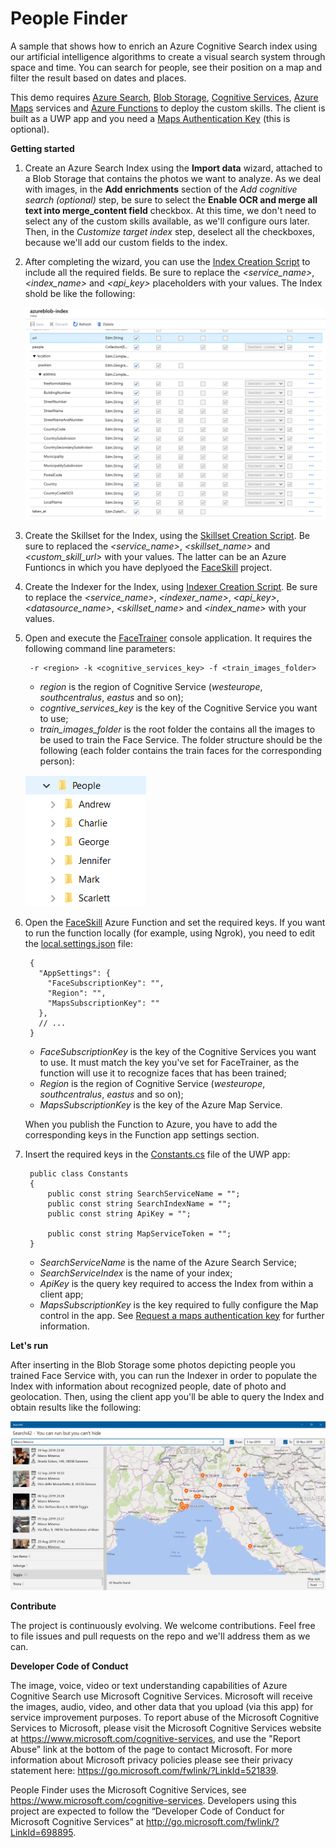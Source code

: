 # People Finder

A sample that shows how to enrich an Azure Cognitive Search index using our artificial intelligence algorithms to create a visual search system through space and time. You can search for people, see their position on a map and filter the result based on dates and places.

This demo requires [Azure Search](https://azure.microsoft.com/en-us/services/search), [Blob Storage](https://azure.microsoft.com/en-us/services/storage/blobs), [Cognitive Services](https://azure.microsoft.com/en-us/services/cognitive-services), [Azure Maps](https://azure.microsoft.com/en-us/services/azure-maps) services and [Azure Functions](https://azure.microsoft.com/en-us/services/functions) to deploy the custom skills. The client is built as a UWP app and you need a [Maps Authentication Key](https://docs.microsoft.com/en-us/windows/uwp/maps-and-location/authentication-key) (this is optional).

**Getting started**

1. Create an Azure Search Index using the **Import data** wizard, attached to a Blob Storage that contains the photos we want to analyze. As we deal with images, in the **Add enrichments** section of the *Add cognitive search (optional)* step, be sure to select the **Enable OCR and merge all text into merge_content field** checkbox. At this time, we don't need to select any of the custom skills available, as we'll configure ours later. Then, in the *Customize target index* step, deselect all the checkboxes, because we'll add our custom fields to the index.

2. After completing the wizard, you can use the [Index Creation Script](Setup/Index.txt) to include all the required fields. Be sure to replace the *<service_name>*, *<index_name>* and *<api_key>* placeholders with your values. The Index shold be like the following:

    ![Index Configuration](Setup/IndexConfiguration.png)

3. Create the Skillset for the Index, using the [Skillset Creation Script](Setup/Skillset.txt). Be sure to replaced the *<service_name>*, *<skillset_name>* and *<custom_skill_url>* with your values. The latter can be an Azure Funtioncs in which you have deplyoed the [FaceSkill](FaceSkill/) project.

4. Create the Indexer for the Index, using [Indexer Creation Script](Setup/Indexer.txt). Be sure to replace the *<service_name>*, *<indexer_name>*, *<api_key>*, *<datasource_name>*, *<skillset_name>* and *<index_name>* with your values.

5. Open and execute the [FaceTrainer](FaceTrainer/) console application. It requires the following command line parameters:

        -r <region> -k <cognitive_services_key> -f <train_images_folder>

    * *region* is the region of Cognitive Service (*westeurope*, *southcentralus*, *eastus* and so on);
    * *cogntive_services_key* is the key of the Cognitive Service you want to use;
    * *train_images_folder* is the root folder the contains all the images to be used to train the Face Service. The folder structure should be the following (each folder contains the train faces for the corresponding person):

    ![Image Folder Structure](Setup/TrainFolderStructure.png)

6. Open the [FaceSkill](FaceSkill/) Azure Function and set the required keys. If you want to run the function locally (for example, using Ngrok), you need to edit the [local.settings.json](FaceSkill/FaceSkill/local.settings.json) file:

        {
          "AppSettings": {
            "FaceSubscriptionKey": "",
            "Region": "",
            "MapsSubscriptionKey": ""
          },
          // ...
        }

    * *FaceSubscriptionKey* is the key of the Cognitive Services you want to use. It must match the key you've set for FaceTrainer, as the function will use it to recognize faces that has been trained;
    * *Region* is the region of Cognitive Service (*westeurope*, *southcentralus*, *eastus* and so on);
    * *MapsSubscriptionKey* is the key of the Azure Map Service.

    When you publish the Function to Azure, you have to add the corresponding keys in the Function app settings section.

7. Insert the required keys in the [Constants.cs](Search42/Search42/Common/Constants.cs) file of the UWP app:

        public class Constants
        {
            public const string SearchServiceName = "";
            public const string SearchIndexName = "";
            public const string ApiKey = "";

            public const string MapServiceToken = "";
        }

    * *SearchServiceName* is the name of the Azure Search Service;
    * *SearchServiceIndex* is the name of your index;
    * *ApiKey* is the query key required to access the Index from within a client app;
    * *MapsSubscriptionKey* is the key required to fully configure the Map control in the app. See [Request a maps authentication key](https://docs.microsoft.com/en-us/windows/uwp/maps-and-location/authentication-key) for further information.

**Let's run**

After inserting in the Blob Storage some photos depicting people you trained Face Service with, you can run the Indexer in order to populate the Index with information about recognized people, date of photo and geolocation. Then, using the client app you'll be able to query the Index and obtain results like the following:

   ![The client app showing some results](Setup/AppRunning.png)


**Contribute**

The project is continuously evolving. We welcome contributions. Feel free to file issues and pull requests on the repo and we'll address them as we can.

**Developer Code of Conduct**

The image, voice, video or text understanding capabilities of Azure Cognitive Search use Microsoft Cognitive Services. Microsoft will receive the images, audio, video, and other data that you upload (via this app) for service improvement purposes. To report abuse of the Microsoft Cognitive Services to Microsoft, please visit the Microsoft Cognitive Services website at https://www.microsoft.com/cognitive-services, and use the "Report Abuse" link at the bottom of the page to contact Microsoft. For more information about Microsoft privacy policies please see their privacy statement here: https://go.microsoft.com/fwlink/?LinkId=521839.

People Finder uses the Microsoft Cognitive Services, see https://www.microsoft.com/cognitive-services. Developers using this project are expected to follow the “Developer Code of Conduct for Microsoft Cognitive Services” at http://go.microsoft.com/fwlink/?LinkId=698895. 
